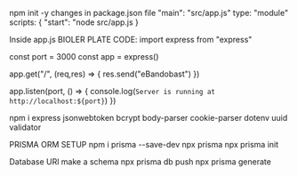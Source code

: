 npm init -y
changes in package.json file 
    "main": "src/app.js"
    type: "module"
    scripts: {
        "start": "node src/app.js
    }

Inside app.js
BIOLER PLATE CODE:
        import express from "express"


const port = 3000
const app = express()

app.get("/", (req,res) => {
    res.send("eBandobast")
})

app.listen(port, () => {
    console.log(`Server is running at http://localhost:${port}`)
})



npm i express jsonwebtoken bcrypt body-parser cookie-parser dotenv uuid validator



PRISMA ORM SETUP
npm i prisma --save-dev
npx prisma 
npx prisma init


Database URl
make a schema 
npx prisma db push 
npx prisma generate

